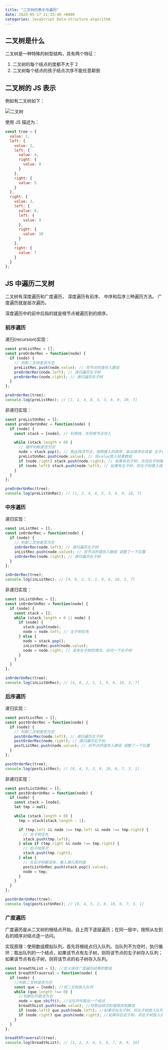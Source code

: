 ```yaml
---
title: "二叉树的表示与遍历"
date: 2020-05-17 21:33:40 +0800
categories: JavaScript Data-structure algorithm
---
```


## 二叉树是什么

二叉树是一种特殊的树型结构，具有两个特征：

1. 二叉树的每个结点的度都不大于 2
2. 二叉树每个结点的孩子结点次序不能任意颠倒

## 二叉树的 JS 表示

例如有二叉树如下：

![二叉树](https://nuxio-1257867303.cos.ap-chengdu.myqcloud.com/binary-tree.jpg)

使用 JS 描述为：

```js
const tree = {
  value: 1,
  left: {
    value: 2,
    left: {
      value: 4,
      right: {
        value: 8
      }
    },
    right: {
      value: 5
    }
  },
  right: {
    value: 3,
    left: {
      value: 6,
      left: {
        value: 9
      },
      right: {
        value: 10
      }
    },
    right: {
      value: 7
    }
  }
};
```

## JS 中遍历二叉树

二叉树有深度遍历和广度遍历， 深度遍历有前序、 中序和后序三种遍历方法。 广度遍历就是层次遍历。

深度遍历中的前中后指的就是根节点被遍历到的顺序。

### 前序遍历

递归(recursion)实现：

```js
const preListRec = [];
const preOrderRec = function(node) {
  if (node) {
    // 判断二叉树是否为空
    preListRec.push(node.value); // 将节点的值存入数组
    preOrderRec(node.left); // 递归遍历左子树
    preOrderRec(node.right); // 递归遍历右子树
  }
};

preOrderRec(tree);
console.log(preListRec); // [1, 2, 4, 8, 5, 3, 6, 9, 10, 7]
```

非递归实现：

```js
const preListUnRec = [];
const preOrderUnRec = function(node) {
  if (node) {
    const stack = [node]; // 利用栈，先将根节点存入

    while (stack.length > 0) {
      // 循环判断是否为空
      node = stack.pop(); // 取出栈顶节点，按照推入的顺序，取出顺序应该是 左子树 > 右子树
      preListUnRec.push(node.value); // 将value放入结果数组
      if (node.right) stack.push(node.right); // 如果有右子树，先将右子树推入栈中
      if (node.left) stack.push(node.left); // 如果有左子树，将左子树推入栈中
    }
  }
};

preOrderUnRec(tree);
console.log(preListUnRec); // [1, 2, 4, 8, 5, 3, 6, 9, 10, 7]
```

### 中序遍历

递归实现：

```js
const inListRec = [];
const inOrderRec = function(node) {
  if (node) {
    // 判断二叉树是否为空
    inOrderRec(node.left); // 递归遍历左子树
    inListRec.push(node.value); // 将节点的值存入数组 调整了一下位置
    inOrderRec(node.right); // 递归遍历右子树
  }
};

inOrderRec(tree);
console.log(inListRec); // [4, 8, 2, 5, 1, 9, 6, 10, 3, 7]
```

非递归实现：

```js
const inListUnRec = [];
const inOrderUnRec = function(node) {
  if (node) {
    const stack = [];
    while (stack.length > 0 || node) {
      if (node) {
        stack.push(node);
        node = node.left; // 左子树优先
      } else {
        node = stack.pop();
        inListUnRec.push(node.value);
        node = node.right; // 没有左子树的情况，访问一下右子树
      }
    }
  }
};

inOrderUnRec(tree);
console.log(inListUnRec); // [4, 8, 2, 5, 1, 9, 6, 10, 3, 7]
```

### 后序遍历

递归实现：

```js
const postListRec = [];
const postOrderRec = function(node) {
  if (node) {
    // 判断二叉树是否为空
    postOrderRec(node.left); // 递归遍历左子树
    postOrderRec(node.right); // 递归遍历右子树
    postListRec.push(node.value); // 将节点的值存入数组 调整了一下位置
  }
};

postOrderRec(tree);
console.log(postListRec); // [8, 4, 5, 2, 9, 10, 6, 7, 3, 1]
```

非递归实现：

```js
const postListUnRec = [];
const postOrderUnRec = function(node) {
  if (node) {
    const stack = [node];
    let tmp = null;

    while (stack.length > 0) {
      tmp = stack[stack.length - 1];

      if (tmp.left && node !== tmp.left && node !== tmp.right) {
        // 左子树优先
        stack.push(tmp.left);
      } else if (tmp.right && node !== tmp.right) {
        // 右子树其次
        stack.push(tmp.right);
      } else {
        // 左右子树都没有，推入根元素的值
        postListUnRec.push(stack.pop().value);
        node = tmp;
      }
    }
  }
};

postOrderUnRec(tree);
console.log(postListUnRec); // [8, 4, 5, 2, 9, 10, 6, 7, 3, 1]
```

### 广度遍历

广度遍历是从二叉树的根结点开始，自上而下逐层遍历；在同一层中，按照从左到右的顺序对结点逐一访问。

实现原理：使用数组模拟队列，首先将根结点归入队列。当队列不为空时，执行循环：取出队列的一个结点，如果该节点有左子树，则将该节点的左子树存入队列；如果该节点有右子树，则将该节点的右子树存入队列。

```js
const breadthList = []; //定义保存广度遍历结果的数组
const breadthTraversal = function(node) {
  if (node) {
    //判断二叉树是否为空
    const que = [node]; //将二叉树放入队列
    while (que.length !== 0) {
      //判断队列是否为空
      node = que.shift(); //从队列中取出一个结点
      breadthList.push(node.value); //将取出结点的值保存到数组
      if (node.left) que.push(node.left); //如果存在左子树，将左子树放入队列
      if (node.right) que.push(node.right); //如果存在右子树，将右子树放入队列
    }
  }
};

breadthTraversal(tree);
console.log(breadthList); // [1, 2, 3, 4, 5, 6, 7, 8, 9, 10]
```

